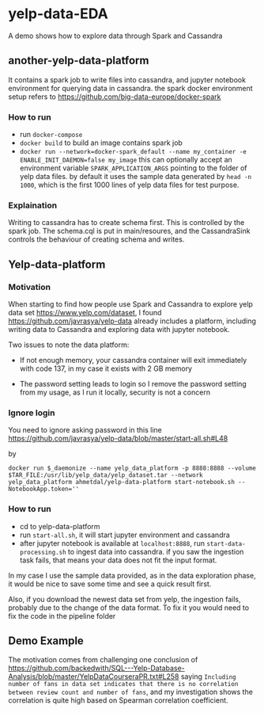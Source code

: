 # yelp-data-EDA
A demo shows how to explore data through Spark and Cassandra

## another-yelp-data-platform
It contains a spark job to write files into cassandra, and jupyter notebook environment for querying data in cassandra. the spark docker environment setup refers to https://github.com/big-data-europe/docker-spark

### How to run
- run `docker-compose`
- `docker build` to build an image contains spark job
- `docker run --network=docker-spark_default --name my_container -e ENABLE_INIT_DAEMON=false my_image` this can optionally accept an environment variable `SPARK_APPLICATION_ARGS` pointing to the folder of yelp data files.
by default it uses the sample data generated by `head -n 1000`, which is the first 1000 lines of yelp data files for test purpose.

### Explaination
Writing to cassandra has to create schema first. This is controlled by the spark job. The schema.cql is put in main/resoures, and the 
CassandraSink controls the behaviour of creating schema and writes.

## Yelp-data-platform
### Motivation
When starting to find how people use Spark and Cassandra to explore yelp data set
https://www.yelp.com/dataset,
I found https://github.com/javrasya/yelp-data already includes a platform, including
writing data to Cassandra and exploring data with jupyter notebook.

Two issues to note the data platform:
- If not enough memory, your cassandra container will exit immediately with code 137,
in my case it exists with 2 GB memory

- The password setting leads to login so I remove the password setting from my usage, as I run it locally, security is not a concern

### Ignore login
You need to ignore asking password in this line
https://github.com/javrasya/yelp-data/blob/master/start-all.sh#L48

by
```    
docker run $_daemonize --name yelp_data_platform -p 8888:8888 --volume $TAR_FILE:/usr/lib/yelp_data/yelp_dataset.tar --network yelp_data_platform ahmetdal/yelp-data-platform start-notebook.sh --NotebookApp.token=''
```


### How to run
- cd to yelp-data-platform
- run `start-all.sh`, it will start jupyter environment and cassandra
- after jupyter notebook is available at `localhost:8888`, run
`start-data-processing.sh` to ingest data into cassandra. if you saw the ingestion task fails, that means your data does not fit the input format.


In my case I use the sample data provided, as in the data exploration phase,
it would be nice to save some time and see a quick result first.


Also, if you download the newest data set from yelp,
the ingestion fails, probably due to the change of the data format.
To fix it you would need to fix the code in the pipeline folder

## Demo Example
The motivation comes from challenging one conclusion of
https://github.com/backedwith/SQL---Yelp-Database-Analysis/blob/master/YelpDataCourseraPR.txt#L258
saying `Including number of fans in data set indicates that there is no correlation between review count and number of fans`, and my investigation shows the correlation is quite high based on Spearman correlation coefficient.
